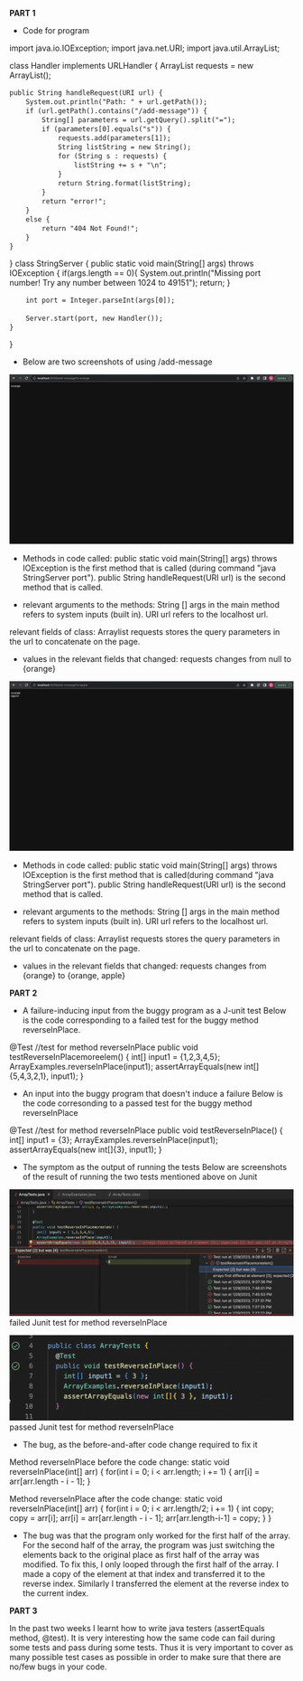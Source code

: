 **PART 1**

* Code for program

import java.io.IOException;
import java.net.URI;
import java.util.ArrayList;

class Handler implements URLHandler {
    ArrayList<String> requests = new ArrayList<String>();

    public String handleRequest(URI url) {
        System.out.println("Path: " + url.getPath());
        if (url.getPath().contains("/add-message")) {
            String[] parameters = url.getQuery().split("=");
            if (parameters[0].equals("s")) {
                requests.add(parameters[1]);
                String listString = new String();
                for (String s : requests) {
                    listString += s + "\n";
                }
                return String.format(listString);
            }
            return "error!"; 
        }
        else {
            return "404 Not Found!";
        }
    }
}
class StringServer {
    public static void main(String[] args) throws IOException {
        if(args.length == 0){
            System.out.println("Missing port number! Try any number between 1024 to 49151");
            return;
        }

        int port = Integer.parseInt(args[0]);

        Server.start(port, new Handler());
    }
}
	
* Below are two screenshots of using /add-message

![Image](orange.png)
	
* Methods in code called: 
public static void main(String[] args) throws IOException is the first method that is called (during command "java StringServer port").
public String handleRequest(URI url) is the second method that is called.
	
* relevant arguments to the methods: 
String [] args in the main method refers to system inputs (built in).
URI url refers to the localhost url.

relevant fields of class:
Arraylist requests stores the query parameters in the url to concatenate on the page.
	
* values in the relevant fields that changed:
requests changes from null to {orange}
	
![Image](orange_apple.png)

* Methods in code called: 
public static void main(String[] args) throws IOException is the first method that is called(during command "java StringServer port").
public String handleRequest(URI url) is the second method that is called.
	
* relevant arguments to the methods: 
String [] args in the main method refers to system inputs (built in).
URI url refers to the localhost url.

relevant fields of class:
Arraylist requests stores the query parameters in the url to concatenate on the page.
	
* values in the relevant fields that changed:
requests changes from {orange} to {orange, apple}
	

**PART 2**

* A failure-inducing input from the buggy program as a J-unit test
Below is the code corresponding to a failed test for the buggy method reverseInPlace. 

@Test 
  //test for method reverseInPlace
	public void testReverseInPlacemoreelem() {
    int[] input1 = {1,2,3,4,5};
    ArrayExamples.reverseInPlace(input1);
    assertArrayEquals(new int[]{5,4,3,2,1}, input1);
	}
  
* An input into the buggy program that doesn't induce a failure 
Below is the code corresonding to a passed test for the buggy method reverseInPlace

@Test 
  //test for method reverseInPlace
	public void testReverseInPlace() {
    int[] input1 = {3};
    ArrayExamples.reverseInPlace(input1);
    assertArrayEquals(new int[]{3}, input1);
	}
  
* The symptom as the output of running the tests
Below are screenshots of the result of running the two tests mentioned above on Junit 

![Image](failed_test.png)
failed Junit test for method reverseInPlace

![Image](passed_test.png)
passed Junit test for method reverseInPlace

* The bug, as the before-and-after code change required to fix it

Method reverseInPlace before the code change:
static void reverseInPlace(int[] arr) {
    for(int i = 0; i < arr.length; i += 1) {
      arr[i] = arr[arr.length - i - 1];
    }

Method reverseInPlace after the code change:
  static void reverseInPlace(int[] arr) {
    for(int i = 0; i < arr.length/2; i += 1) {
      int copy; 
      copy = arr[i]; 
      arr[i] = arr[arr.length - i - 1];
      arr[arr.length-i-1] = copy;
    }
  }

* The bug was that the program only worked for the first half of the array. For the second half of the array, the program was just switching the elements back to the original place as first half of the array was modified. 
To fix this, I only looped through the first half of the array. I made a copy of the element at that index and transferred it to the reverse index. Similarly I transferred the element at the reverse index to the current index. 
	

**PART 3**
	
In the past two weeks I learnt how to write java testers (assertEquals method, @test). It is very interesting how the same code can fail during some tests and pass during some tests. Thus it is very important to cover as many possible test cases as possible in order to make sure that there are no/few bugs in your code. 

